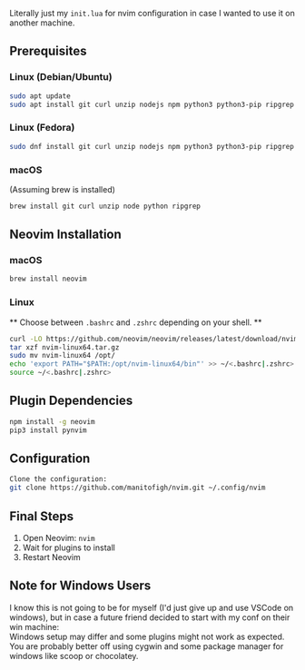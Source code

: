 Literally just my `init.lua` for nvim configuration in case I wanted to use it on another machine.
## Prerequisites

### Linux (Debian/Ubuntu)
```bash
sudo apt update
sudo apt install git curl unzip nodejs npm python3 python3-pip ripgrep
```

### Linux (Fedora)
```bash
sudo dnf install git curl unzip nodejs npm python3 python3-pip ripgrep
```

### macOS
(Assuming brew is installed)
```bash
brew install git curl unzip node python ripgrep
```

## Neovim Installation

### macOS 
```bash
brew install neovim
```

### Linux
** Choose between `.bashrc` and `.zshrc` depending on your shell. **
```bash
curl -LO https://github.com/neovim/neovim/releases/latest/download/nvim-linux64.tar.gz
tar xzf nvim-linux64.tar.gz
sudo mv nvim-linux64 /opt/
echo 'export PATH="$PATH:/opt/nvim-linux64/bin"' >> ~/<.bashrc|.zshrc>
source ~/<.bashrc|.zshrc>
```

## Plugin Dependencies
```bash
npm install -g neovim
pip3 install pynvim
```

## Configuration
```bash
Clone the configuration:
git clone https://github.com/manitofigh/nvim.git ~/.config/nvim
```

## Final Steps

1. Open Neovim: `nvim`
2. Wait for plugins to install
3. Restart Neovim

## Note for Windows Users

I know this is not going to be for myself (I'd just give up and use VSCode on windows), but in case a future friend decided to start with my conf on their win machine:
</br>
Windows setup may differ and some plugins might not work as expected. You are probably better off using cygwin and some package manager for windows like scoop or chocolatey.
